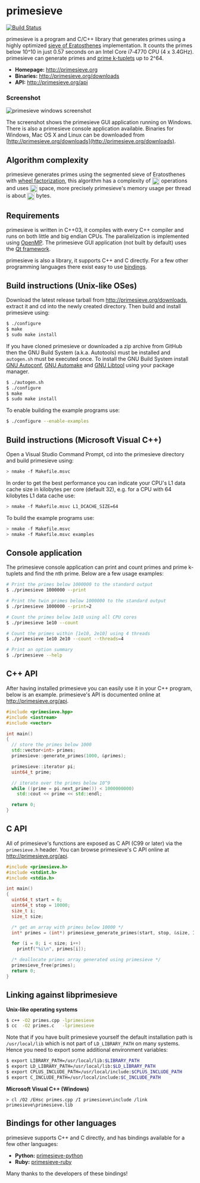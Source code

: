 primesieve
==========
[![Build Status](https://travis-ci.org/kimwalisch/primesieve.svg)](https://travis-ci.org/kimwalisch/primesieve)

primesieve is a program and C/C++ library that generates primes using a highly optimized
<a href="http://en.wikipedia.org/wiki/Sieve_of_Eratosthenes">sieve of
Eratosthenes</a> implementation. It counts the primes below 10^10 in
just 0.57 seconds on an Intel Core i7&#8209;4770 CPU (4 x 3.4GHz).
primesieve can generate primes and
<a href="http://en.wikipedia.org/wiki/Prime_k-tuple">prime k-tuplets</a>
up to 2^64.

- **Homepage:** http://primesieve.org
- **Binaries:** http://primesieve.org/downloads
- **API:** http://primesieve.org/api

### Screenshot

![primesieve windows screenshot](https://github.com/kimwalisch/primesieve/blob/gh-pages/screenshots/primesieve_win7.png)

The screenshot shows the primesieve GUI application running on Windows.
There is also a primesieve console  application available. Binaries for
Windows, Mac OS X and Linux can be downloaded from
[http://primesieve.org/downloads](http://primesieve.org/downloads).

Algorithm complexity
--------------------

primesieve generates primes using the segmented sieve of Eratosthenes with
[wheel factorization](http://en.wikipedia.org/wiki/Wheel_factorization),
this algorithm has a complexity of
<img src="http://primesieve.org/images/Onloglogn.svg" height="20" align="absmiddle"/>
operations and uses
<img src="http://primesieve.org/images/Osqrtn.svg" height="20" align="absmiddle"/>
space, more precisely primesieve's memory usage per thread is about
<img src="http://primesieve.org/images/primesieve_memory_usage.svg" height="20" align="absmiddle"/>
bytes.

Requirements
------------

primesieve is written in C++03, it compiles with every C++ compiler and
runs on both little and big endian CPUs. The parallelization is implemented
using [OpenMP](http://en.wikipedia.org/wiki/OpenMP). The primesieve GUI
application (not built by default) uses the
[Qt framework](http://qt-project.org).

primesieve is also a library, it supports C++ and C directly. For a few
other programming languages there exist easy to use [bindings](#bindings-for-other-languages).

Build instructions (Unix-like OSes)
-----------------------------------

Download the latest release tarball from
http://primesieve.org/downloads, extract it and cd into the newly
created directory. Then build and install primesieve using:

```sh
$ ./configure
$ make
$ sudo make install
```

If you have cloned primesieve or downloaded a zip archive from GitHub
then the GNU Build System (a.k.a. Autotools) must be installed and
```autogen.sh``` must be executed once. To install the GNU Build
System install
[GNU&#160;Autoconf](http://www.gnu.org/software/autoconf/),
[GNU&#160;Automake](http://www.gnu.org/software/automake/) and
[GNU&#160;Libtool](http://www.gnu.org/software/libtool/)
using your package manager.

```sh
$ ./autogen.sh
$ ./configure
$ make
$ sudo make install
```

To enable building the example programs use:
```sh
$ ./configure --enable-examples
```

Build instructions (Microsoft Visual C++)
-----------------------------------------

Open a Visual Studio Command Prompt, cd into the primesieve directory
and build primesieve using:

```sh
> nmake -f Makefile.msvc
```

In order to get the best performance you can indicate your CPU's L1
data cache size in kilobytes per core (default 32), e.g. for a CPU
with 64 kilobytes L1 data cache use:

```sh
> nmake -f Makefile.msvc L1_DCACHE_SIZE=64
```

To build the example programs use:
```sh
> nmake -f Makefile.msvc
> nmake -f Makefile.msvc examples
```

Console application
-------------------

The primesieve console application can print and count primes and
prime k-tuplets and find the nth prime. Below are a few usage
examples:

```sh
# Print the primes below 1000000 to the standard output
$ ./primesieve 1000000 --print

# Print the twin primes below 1000000 to the standard output
$ ./primesieve 1000000 --print=2

# Count the primes below 1e10 using all CPU cores
$ ./primesieve 1e10 --count

# Count the primes within [1e10, 2e10] using 4 threads
$ ./primesieve 1e10 2e10 --count --threads=4

# Print an option summary
$ ./primesieve --help
```

C++ API
-------

After having installed primesieve you can easily use it in your C++
program, below is an example. primesieve's API is documented
online at http://primesieve.org/api.

```C++
#include <primesieve.hpp>
#include <iostream>
#include <vector>

int main()
{
  // store the primes below 1000
  std::vector<int> primes;
  primesieve::generate_primes(1000, &primes);

  primesieve::iterator pi;
  uint64_t prime;

  // iterate over the primes below 10^9
  while ((prime = pi.next_prime()) < 1000000000)
    std::cout << prime << std::endl;

  return 0;
}
```

C API
-----

All of primesieve's functions are exposed as C API (C99 or later) via
the ```primesieve.h``` header. You can browse primesieve's C API
online at http://primesieve.org/api.

```C
#include <primesieve.h>
#include <stdint.h>
#include <stdio.h>

int main()
{
  uint64_t start = 0;
  uint64_t stop = 10000;
  size_t i;
  size_t size;

  /* get an array with primes below 10000 */
  int* primes = (int*) primesieve_generate_primes(start, stop, &size, INT_PRIMES);

  for (i = 0; i < size; i++)
    printf("%i\n", primes[i]);

  /* deallocate primes array generated using primesieve */
  primesieve_free(primes);
  return 0;
}
```

Linking against libprimesieve
-----------------------------

**Unix-like operating systems**
```sh
$ c++ -O2 primes.cpp -lprimesieve
$ cc  -O2 primes.c   -lprimesieve
```

Note that if you have built primesieve yourself the default installation path
is ```/usr/local/lib``` which is not part of ```LD_LIBRARY_PATH``` on many
systems. Hence you need to export some additional environment variables:

```sh
$ export LIBRARY_PATH=/usr/local/lib:$LIBRARY_PATH
$ export LD_LIBRARY_PATH=/usr/local/lib:$LD_LIBRARY_PATH
$ export CPLUS_INCLUDE_PATH=/usr/local/include:$CPLUS_INCLUDE_PATH
$ export C_INCLUDE_PATH=/usr/local/include:$C_INCLUDE_PATH
```

**Microsoft Visual C++ (Windows)**
```
> cl /O2 /EHsc primes.cpp /I primesieve\include /link primesieve\primesieve.lib
```

Bindings for other languages
----------------------------

primesieve supports C++ and C directly, and has bindings available for
a few other languages:

* __Python:__ [primesieve-python](https://github.com/hickford/primesieve-python)
* __Ruby:__ [primesieve-ruby](https://github.com/robertjlooby/primesieve-ruby)

Many thanks to the developers of these bindings!
